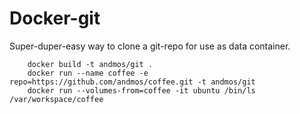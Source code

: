 Docker-git
===
Super-duper-easy way to clone a git-repo for use as data container.

        docker build -t andmos/git .
        docker run --name coffee -e repo=https://github.com/andmos/coffee.git -t andmos/git
        docker run --volumes-from=coffee -it ubuntu /bin/ls /var/workspace/coffee
